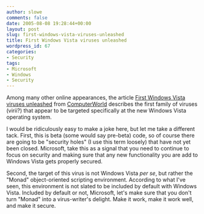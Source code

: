 ```yaml
---
author: slowe
comments: false
date: 2005-08-08 19:28:44+00:00
layout: post
slug: first-windows-vista-viruses-unleashed
title: First Windows Vista viruses unleashed
wordpress_id: 67
categories:
- Security
tags:
- Microsoft
- Windows
- Security
---
```


Among many other online appearances, the article [First Windows Vista viruses unleashed](http://www.computerworld.com/securitytopics/security/story/0,10801,103682,00.html) from [ComputerWorld](http://www.computerworld.com) describes the first family of viruses (virii?) that appear to be targeted specifically at the new Windows Vista operating system.

I would be ridiculously easy to make a joke here, but let me take a different tack. First, this is beta (some would say pre-beta) code, so of course there are going to be "security holes" (I use this term loosely) that have not yet been closed. Microsoft, take this as a signal that you need to continue to focus on security and making sure that any new functionality you are add to Windows Vista gets properly secured.

Second, the target of this virus is not Windows Vista _per se_, but rather the "Monad" object-oriented scripting environment. According to what I've seen, this environment is not slated to be included by default with Windows Vista. Included by default or not, Microsoft, let's make sure that you don't turn "Monad" into a virus-writer's delight. Make it work, make it work well, and make it secure.

